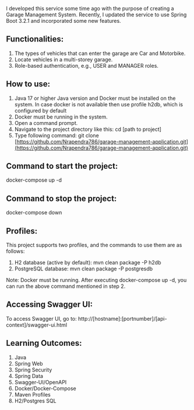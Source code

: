 I developed this service some time ago with the purpose of creating a Garage Management System. 
Recently, I updated the service to use Spring Boot 3.2.1 and incorporated some new features.

## Functionalities:
1) The types of vehicles that can enter the garage are Car and Motorbike. <br/>
2) Locate vehicles in a multi-storey garage.
3) Role-based authentication, e.g., USER and MANAGER roles.

## How to use:
1) Java 17 or higher Java version and Docker must be installed on the system. In case docker is not available then use profile h2db, which is configured by default <br/>
2) Docker must be running in the system. <br/>
3) Open a command prompt. <br/>
4) Navigate to the project directory like this: cd [path to project]
5) Type following command: git clone [https://github.com/Nrapendra786/garage-management-application.git](https://github.com/Nrapendra786/garage-management-application.git)

## Command to start the project:
   docker-compose up -d

## Command to stop the project:
   docker-compose down 

## Profiles:
This project supports two profiles, and the commands to use them are as follows:
  1) H2 database (active by default):
     mvn clean package -P h2db
  2) PostgreSQL database:
     mvn clean package -P postgresdb

Note: Docker must be running. After executing docker-compose up -d, you can run the above command mentioned in step 2.

## Accessing Swagger UI:

To access Swagger UI, go to:
http://[hostname]:[portnumber]/[api-context]/swagger-ui.html

## Learning Outcomes:
1) Java <br/>
2) Spring Web <br/>
3) Spring Security <br/>
4) Spring Data <br/>
5) Swagger-UI/OpenAPI <br/>
6) Docker/Docker-Compose <br/>
7) Maven Profiles <br/>
8) H2/Postgres SQL <br/>
